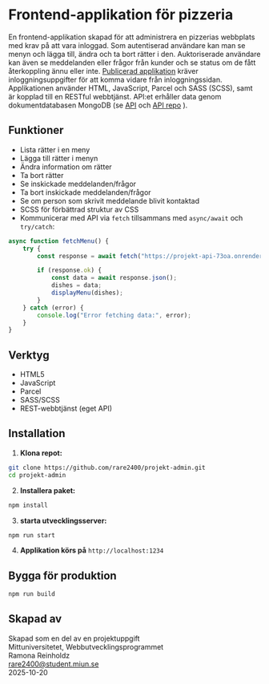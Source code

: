 # Frontend-applikation för pizzeria
En frontend-applikation skapad för att administrera en pizzerias webbplats med krav på att vara inloggad. Som autentiserad användare kan man se menyn och
lägga till, ändra och ta bort rätter i den. Auktoriserade användare kan även se meddelanden eller frågor från kunder och se status om de fått återkoppling
ännu eller inte. [Publicerad applikation](https://pizzeriavenedig-admin.netlify.app/)  kräver inloggningsuppgifter för att komma vidare från inloggningssidan. Applikationen använder HTML, JavaScript, Parcel 
och SASS (SCSS), samt är kopplad till en RESTful webbtjänst. API:et erhåller data genom dokumentdatabasen MongoDB (se [API](https://projekt-api-73oa.onrender.com/api/menu) 
och [API repo](https://github.com/rare2400/projekt-api) ). 

## Funktioner
- Lista rätter i en meny
- Lägga till rätter i menyn
- Ändra information om rätter
- Ta bort rätter
- Se inskickade meddelanden/frågor
- Ta bort inskickade meddelanden/frågor
- Se om person som skrivit meddelande blivit kontaktad
- SCSS för förbättrad struktur av CSS
- Kommunicerar med API via `fetch` tillsammans med `async/await` och `try/catch`:
```js
async function fetchMenu() {
    try {
        const response = await fetch("https://projekt-api-73oa.onrender.com/api/menu")

        if (response.ok) {
            const data = await response.json();
            dishes = data;
            displayMenu(dishes);
        }
    } catch (error) {
        console.log("Error fetching data:", error);
    }
}
```

## Verktyg
- HTML5
- JavaScript
- Parcel
- SASS/SCSS
- REST-webbtjänst (eget API)

## Installation
1. **Klona repot:**
```bash
git clone https://github.com/rare2400/projekt-admin.git
cd projekt-admin
```

2. **Installera paket:**
```bash
npm install
```

3. **starta utvecklingsserver:**
```bash
npm run start
```

4. **Applikation körs på** `http://localhost:1234`

## Bygga för produktion
```bash
npm run build
```

## Skapad av
Skapad som en del av en projektuppgift   
Mittuniversitetet, Webbutvecklingsprogrammet    
Ramona Reinholdz      
[rare2400@student.miun.se](rare2400@student.miun.se)      
2025-10-20
